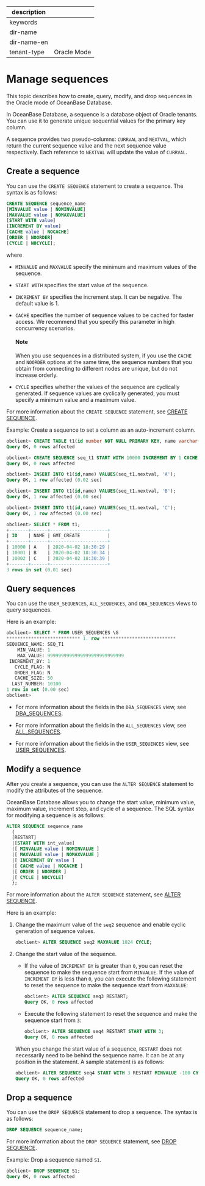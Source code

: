 |description||
|---|---|
|keywords||
|dir-name||
|dir-name-en||
|tenant-type|Oracle Mode|

# Manage sequences

This topic describes how to create, query, modify, and drop sequences in the Oracle mode of OceanBase Database.

In OceanBase Database, a sequence is a database object of Oracle tenants. You can use it to generate unique sequential values for the primary key column.

A sequence provides two pseudo-columns: `CURRVAL` and `NEXTVAL`, which return the current sequence value and the next sequence value respectively. Each reference to `NEXTVAL` will update the value of `CURRVAL`.

## Create a sequence

You can use the `CREATE SEQUENCE` statement to create a sequence. The syntax is as follows:

```sql
CREATE SEQUENCE sequence_name
[MINVALUE value | NOMINVALUE]
[MAXVALUE value | NOMAXVALUE]
[START WITH value]
[INCREMENT BY value]
[CACHE value | NOCACHE]
[ORDER | NOORDER]
[CYCLE | NOCYCLE];
```

where

* `MINVALUE` and `MAXVALUE` specify the minimum and maximum values of the sequence.

* `START WITH` specifies the start value of the sequence.

* `INCREMENT BY` specifies the increment step. It can be negative. The default value is 1.

* `CACHE` specifies the number of sequence values to be cached for faster access. We recommend that you specify this parameter in high concurrency scenarios.

  <main id="notice" type='explain'>
  <h4>Note</h4>
  <p>When you use sequences in a distributed system, if you use the <code>CACHE</code> and <code>NOORDER</code> options at the same time, the sequence numbers that you obtain from connecting to different nodes are unique, but do not increase orderly. </p>
  </main>

* `CYCLE` specifies whether the values of the sequence are cyclically generated. If sequence values are cyclically generated, you must specify a minimum value and a maximum value.

For more information about the `CREATE SEQUENCE` statement, see [CREATE SEQUENCE](../../500.sql-reference/100.sql-syntax/300.common-tenant-of-oracle-mode/900.sql-statement-of-oracle-mode/100.ddl-of-oracle-mode/2200.create-sequence-of-oracle-mode.md).

Example: Create a sequence to set a column as an auto-increment column.

```sql
obclient> CREATE TABLE t1(id number NOT NULL PRIMARY KEY, name varchar(50) , gmt_create date NOT NULL DEFAULT SYSDATE);
Query OK, 0 rows affected

obclient> CREATE SEQUENCE seq_t1 START WITH 10000 INCREMENT BY 1 CACHE 50 NOCYCLE;
Query OK, 0 rows affected

obclient> INSERT INTO t1(id,name) VALUES(seq_t1.nextval, 'A');
Query OK, 1 row affected (0.02 sec)

obclient> INSERT INTO t1(id,name) VALUES(seq_t1.nextval, 'B');
Query OK, 1 row affected (0.00 sec)

obclient> INSERT INTO t1(id,name) VALUES(seq_t1.nextval, 'C');
Query OK, 1 row affected (0.00 sec)

obclient> SELECT * FROM t1;
+-------+------+---------------------+
| ID    | NAME | GMT_CREATE          |
+-------+------+---------------------+
| 10000 | A    | 2020-04-02 18:30:29 |
| 10001 | B    | 2020-04-02 18:30:34 |
| 10002 | C    | 2020-04-02 18:30:39 |
+-------+------+---------------------+
3 rows in set (0.01 sec)
```

## Query sequences

You can use the `USER_SEQUENCES`, `ALL_SEQUENCES`, and `DBA_SEQUENCES` views to query sequences.

Here is an example:

```sql
obclient> SELECT * FROM USER_SEQUENCES \G
*************************** 1. row ***************************
SEQUENCE_NAME: SEQ_T1
    MIN_VALUE: 1
    MAX_VALUE: 9999999999999999999999999999
 INCREMENT_BY: 1
   CYCLE_FLAG: N
   ORDER_FLAG: N
   CACHE_SIZE: 50
  LAST_NUMBER: 10100
1 row in set (0.00 sec)
obclient>
```

* For more information about the fields in the `DBA_SEQUENCES` view, see [DBA_SEQUENCES](../../700.system-views/500.system-view-of-oracle-mode/200.dictionary-view-of-oracle-mode/25600.dba_sequences-of-oracle-mode.md).

* For more information about the fields in the `ALL_SEQUENCES` view, see [ALL_SEQUENCES](../../700.system-views/500.system-view-of-oracle-mode/200.dictionary-view-of-oracle-mode/2500.all_sequences-of-oracle-mode.md).

* For more information about the fields in the `USER_SEQUENCES` view, see [USER_SEQUENCES](../../700.system-views/500.system-view-of-oracle-mode/200.dictionary-view-of-oracle-mode/16700.user_sequences-of-oracle-mode.md).

## Modify a sequence

After you create a sequence, you can use the `ALTER SEQUENCE` statement to modify the attributes of the sequence.

OceanBase Database allows you to change the start value, minimum value, maximum value, increment step, and cycle of a sequence. The SQL syntax for modifying a sequence is as follows:

```sql
ALTER SEQUENCE sequence_name
  {
  [RESTART]
  |[START WITH int_value]
  |[ MINVALUE value | NOMINVALUE ]
  |[ MAXVALUE value | NOMAXVALUE ]
  |[ INCREMENT BY value ]
  |[ CACHE value | NOCACHE ]
  |[ ORDER | NOORDER ]
  |[ CYCLE | NOCYCLE]
  };
```

For more information about the `ALTER SEQUENCE` statement, see [ALTER SEQUENCE](../../500.sql-reference/100.sql-syntax/300.common-tenant-of-oracle-mode/900.sql-statement-of-oracle-mode/100.ddl-of-oracle-mode/600.alter-sequence-of-oracle-mode.md).

Here is an example:

1. Change the maximum value of the `seq2` sequence and enable cyclic generation of sequence values.

   ```sql
   obclient> ALTER SEQUENCE seq2 MAXVALUE 1024 CYCLE;
   ```

2. Change the start value of the sequence.

   * If the value of `INCREMENT BY` is greater than `0`, you can reset the sequence to make the sequence start from `MINVALUE`. If the value of `INCREMENT BY` is less than `0`, you can execute the following statement to reset the sequence to make the sequence start from `MAXVALUE`:

      ```sql
      obclient> ALTER SEQUENCE seq3 RESTART;
      Query OK, 0 rows affected
      ```

   * Execute the following statement to reset the sequence and make the sequence start from `3`:

      ```sql
      obclient> ALTER SEQUENCE seq4 RESTART START WITH 3;
      Query OK, 0 rows affected
      ```

   When you change the start value of a sequence, `RESTART` does not necessarily need to be behind the sequence name. It can be at any position in the statement. A sample statement is as follows:

   ```sql
   obclient> ALTER SEQUENCE seq4 START WITH 3 RESTART MINVALUE -100 CYCLE;
   Query OK, 0 rows affected
   ```

## Drop a sequence

You can use the `DROP SEQUENCE` statement to drop a sequence. The syntax is as follows:

```sql
DROP SEQUENCE sequence_name;
```

For more information about the `DROP SEQUENCE` statement, see [DROP SEQUENCE](../../500.sql-reference/100.sql-syntax/300.common-tenant-of-oracle-mode/900.sql-statement-of-oracle-mode/100.ddl-of-oracle-mode/3700.drop-sequence-of-oracle-mode.md).

Example: Drop a sequence named `S1`.

```sql
obclient> DROP SEQUENCE S1;
Query OK, 0 rows affected
```
